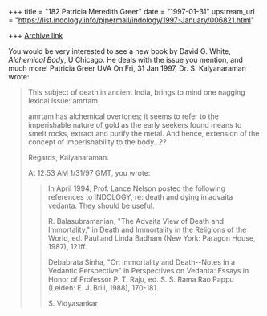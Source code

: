 +++
title = "182 Patricia Meredith Greer"
date = "1997-01-31"
upstream_url = "https://list.indology.info/pipermail/indology/1997-January/006821.html"

+++
[Archive link](https://list.indology.info/pipermail/indology/1997-January/006821.html)

You would be very interested to see a new book by David G. White,
_Alchemical Body_, U Chicago.  He deals with the issue you mention, and
much more!
Patricia Greer
UVA
On Fri, 31 Jan 1997, Dr. S. Kalyanaraman
wrote:

> This subject of death in ancient India, brings to mind one nagging lexical issue:
> amrtam.
> 
> amrtam has alchemical overtones; it seems to refer
> to the imperishable nature of gold as the early seekers
> found means to smelt rocks, extract and purify the metal.
> And hence, extension of the concept of imperishability
> to the body...??
> 
> Regards, Kalyanaraman.
> 
> 
> At 12:53 AM 1/31/97 GMT, you wrote:
> >
> >In April 1994, Prof. Lance Nelson posted the following references to
> >INDOLOGY, re: death and dying in advaita vedanta. They should be useful. 
> >
> >R. Balasubramanian, "The Advaita View of Death and Immortality," in Death
> >and Immortality in the Religions of the World, ed. Paul and Linda Badham
> >(New York: Paragon House, 1987), 121ff.
> >
> >Debabrata Sinha, "On Immortality and Death--Notes in a Vedantic
> >Perspective" in Perspectives on Vedanta: Essays in Honor of Professor P.
> >T. Raju, ed. S. S. Rama Rao Pappu (Leiden: E. J. Brill, 1988), 170-181.
> >
> >S. Vidyasankar
> >
> >
> >
> >
> 
> 






